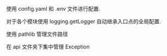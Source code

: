 使用 config.yaml 和 .env 文件进行配置.

对于各个模块使用 logging.getLogger 自动继承入口点的全局配置.

使用 pathlib 管理文件路径

在 api 文件夹下集中管理 Exception
